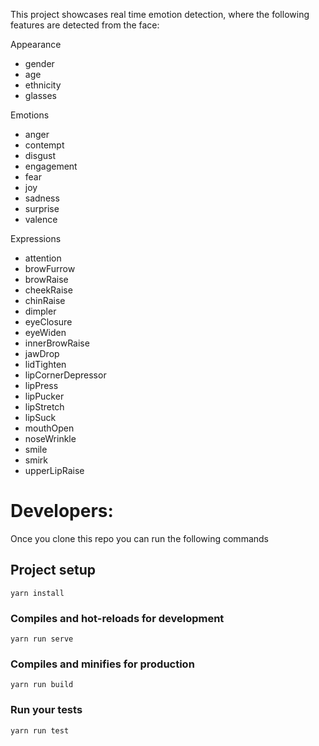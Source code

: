 This project showcases real time emotion detection, where the following features are detected from the face:

Appearance

- gender
- age
- ethnicity
- glasses

Emotions

- anger
- contempt
- disgust
- engagement
- fear
- joy
- sadness
- surprise
- valence

Expressions

- attention
- browFurrow
- browRaise
- cheekRaise
- chinRaise
- dimpler
- eyeClosure
- eyeWiden
- innerBrowRaise
- jawDrop
- lidTighten
- lipCornerDepressor
- lipPress
- lipPucker
- lipStretch
- lipSuck
- mouthOpen
- noseWrinkle
- smile
- smirk
- upperLipRaise

# Developers:

Once you clone this repo you can run the following commands

## Project setup

```
yarn install
```

### Compiles and hot-reloads for development

```
yarn run serve
```

### Compiles and minifies for production

```
yarn run build
```

### Run your tests

```
yarn run test
```